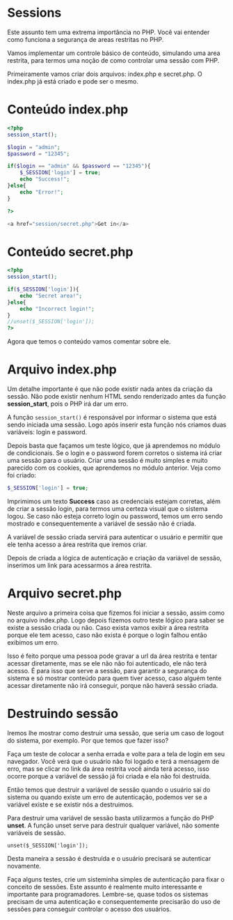 # Sessions

Este assunto tem uma extrema importância no PHP. Você vai entender como funciona a segurança de areas restritas no PHP.

Vamos implementar um controle básico de conteúdo, simulando uma area restrita, para termos uma noção de como controlar uma sessão com PHP.

Primeiramente vamos criar dois arquivos: index.php e secret.php. O index.php já está criado e pode ser o mesmo.

# Conteúdo index.php

```php
<?php
session_start();

$login = "admin";
$password = "12345";

if($login == "admin" && $password == "12345"){
    $_SESSION['login'] = true;
    echo "Success!";
}else{
    echo "Error!";
}

?>

<a href="session/secret.php">Get in</a>
```

# Conteúdo secret.php

```php
<?php
session_start();

if($_SESSION['login']){
    echo "Secret area!";
}else{
    echo "Incorrect login!";
}
//unset($_SESSION['login']);
?>
```

Agora que temos o conteúdo vamos comentar sobre ele.

# Arquivo index.php

Um detalhe importante é que não pode existir nada antes da criação da sessão. Não pode existir nenhum HTML sendo renderizado antes da função **session_start**, pois o PHP irá dar um erro.

A função `session_start()` é responsável por informar o sistema que está sendo iniciada uma sessão. Logo após inserir esta função nós criamos duas variáveis: login e password.

Depois basta que façamos um teste lógico, que já aprendemos no módulo de condicionais. Se o login e o password forem corretos o sistema irá criar uma sessão para o usuário. Criar uma sessão é muito simples e muito parecido com os cookies, que aprendemos no módulo anterior. Veja como foi criado:

```php
$_SESSION['login'] = true;
```

Imprimimos um texto **Success** caso as credenciais estejam corretas, além de criar a sessão login, para termos uma certeza visual que o sistema logou. Se caso não esteja correto login ou password, temos um erro sendo mostrado e consequentemente a variável de sessão não é criada.

A variável de sessão criada servirá para autenticar o usuário e permitir que ele tenha acesso a área restrita que iremos criar.

Depois de criada a lógica de autenticação e criação da variável de sessão, inserimos um link para acessarmos a área restrita.

# Arquivo secret.php

Neste arquivo a primeira coisa que fizemos foi iniciar a sessão, assim como no arquivo index.php. Logo depois fizemos outro teste lógico para saber se existe a sessão criada ou não. Caso exista vamos exibir a área restrita porque ele tem acesso, caso não exista é porque o login falhou então exibimos um erro.

Isso é feito porque uma pessoa pode gravar a url da área restrita e tentar acessar diretamente, mas se ele não não foi autenticado, ele não terá acesso. É para isso que serve a sessão, para garantir a segurança do sistema e só mostrar conteúdo para quem tiver acesso, caso alguém tente acessar diretamente não irá conseguir, porque não haverá sessão criada.

# Destruindo sessão

Iremos lhe mostrar como destruir uma sessão, que seria um caso de logout do sistema, por exemplo. Por que temos que fazer isso?

Faça um teste de colocar a senha errada e volte para a tela de login em seu navegador. Você verá que o usuário não foi logado e terá a mensagem de erro, mas se clicar no link da área restrita você ainda terá acesso, isso ocorre porque a variável de sessão já foi criada e ela não foi destruída.

Então temos que destruir a variável de sessão quando o usuário sai do sistema ou quando existe um erro de autenticação, podemos ver se a variável existe e se existir nós a destruimos.

Para destruir uma variável de sessão basta utilizarmos a função do PHP **unset**. A função unset serve para destruir qualquer variável, não somente variáveis de sessão.

`unset($_SESSION['login']);`

Desta maneira a sessão é destruída e o usuário precisará se autenticar novamente.

Faça alguns testes, crie um sisteminha simples de autenticação para fixar o conceito de sessões. Este assunto é realmente muito interessante e importante para programadores. Lembre-se, quase todos os sistemas precisam de uma autenticação e consequentemente precisarão do uso de sessões para conseguir controlar o acesso dos usuários.